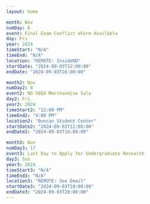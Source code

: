 ```yaml
---
layout: home

month: Nov
numDay: 8
event: Final Exam Conflict eForm Available
day: Fri
year: 2024
timeStart: "N/A"
timeEnd: "N/A"
location: "REMOTE: InsideND"
startDate: "2024-09-03T12:00:00"
endDate: "2024-09-03T16:00:00"

month2: Nov
numDay2: 8
event2: ND SEED Merchandise Sale
day2: Fri
year2: 2024
timeStart2: "12:00 PM"
timeEnd2: "4:00 PM"
location2: "Duncan Student Center"
startDate2: "2024-09-03T12:00:00"
endDate2: "2024-09-03T16:00:00"

month3: Nov
numDay3: 17
event3: Last Day to Apply for Undergraduate Research
day3: Sun
year3: 2024
timeStart3: "N/A"
timeEnd3: "N/A"
location3: "REMOTE: See Email"
startDate3: "2024-09-03T19:00:00"
endDate3: "2024-09-03T20:00:00"
---
```

